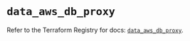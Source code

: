 # `data_aws_db_proxy`

Refer to the Terraform Registry for docs: [`data_aws_db_proxy`](https://registry.terraform.io/providers/hashicorp/aws/6.13.0/docs/data-sources/db_proxy).
